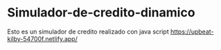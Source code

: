 # Simulador-de-credito-dinamico
Esto es un simulador de credito realizado con java script 
https://upbeat-kilby-54700f.netlify.app/
